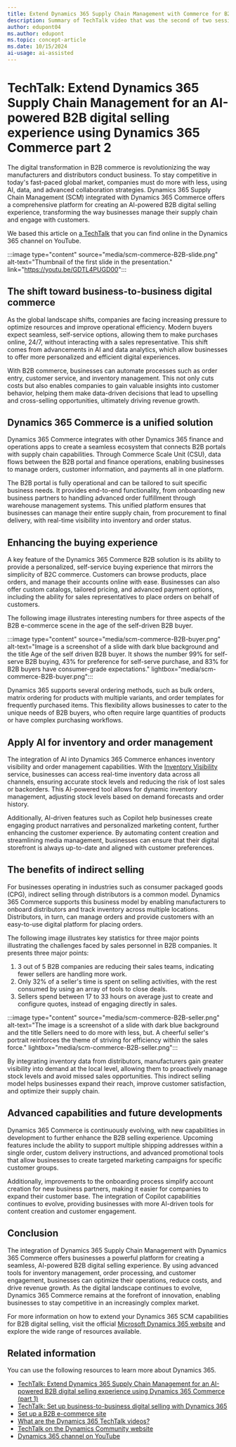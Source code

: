 ```yaml
---
title: Extend Dynamics 365 Supply Chain Management with Commerce for B2B Part 2
description: Summary of TechTalk video that was the second of two sessions to talk about how businesses can extend Dynamics 365 Supply Chain Management with Dynamics 365 Commerce to enhance their business to business (B2B) digital selling.
author: edupont04
ms.author: edupont
ms.topic: concept-article
ms.date: 10/15/2024
ai-usage: ai-assisted
---
```


# TechTalk: Extend Dynamics 365 Supply Chain Management for an AI-powered B2B digital selling experience using Dynamics 365 Commerce part 2

The digital transformation in B2B commerce is revolutionizing the way manufacturers and distributors conduct business. To stay competitive in today's fast-paced global market, companies must do more with less, using AI, data, and advanced collaboration strategies. Dynamics 365 Supply Chain Management (SCM) integrated with Dynamics 365 Commerce offers a comprehensive platform for creating an AI-powered B2B digital selling experience, transforming the way businesses manage their supply chain and engage with customers.  

We based this article on [a TechTalk](https://youtu.be/GDTL4PUGD00) that you can find online in the Dynamics 365 channel on YouTube.  

:::image type="content" source="media/scm-commerce-B2B-slide.png" alt-text="Thumbnail of the first slide in the presentation." link="https://youtu.be/GDTL4PUGD00":::

## The shift toward business-to-business digital commerce

As the global landscape shifts, companies are facing increasing pressure to optimize resources and improve operational efficiency. Modern buyers expect seamless, self-service options, allowing them to make purchases online, 24/7, without interacting with a sales representative. This shift comes from advancements in AI and data analytics, which allow businesses to offer more personalized and efficient digital experiences.

With B2B commerce, businesses can automate processes such as order entry, customer service, and inventory management. This not only cuts costs but also enables companies to gain valuable insights into customer behavior, helping them make data-driven decisions that lead to upselling and cross-selling opportunities, ultimately driving revenue growth.

## Dynamics 365 Commerce is a unified solution

Dynamics 365 Commerce integrates with other Dynamics 365 finance and operations apps to create a seamless ecosystem that connects B2B portals with supply chain capabilities. Through Commerce Scale Unit (CSU), data flows between the B2B portal and finance operations, enabling businesses to manage orders, customer information, and payments all in one platform.

The B2B portal is fully operational and can be tailored to suit specific business needs. It provides end-to-end functionality, from onboarding new business partners to handling advanced order fulfillment through warehouse management systems. This unified platform ensures that businesses can manage their entire supply chain, from procurement to final delivery, with real-time visibility into inventory and order status.

## Enhancing the buying experience

A key feature of the Dynamics 365 Commerce B2B solution is its ability to provide a personalized, self-service buying experience that mirrors the simplicity of B2C commerce. Customers can browse products, place orders, and manage their accounts online with ease. Businesses can also offer custom catalogs, tailored pricing, and advanced payment options, including the ability for sales representatives to place orders on behalf of customers.

The following image illustrates interesting numbers for three aspects of the B2B e-commerce scene in the age of the self-driven B2B buyer.

:::image type="content" source="media/scm-commerce-B2B-buyer.png" alt-text="Image is a screenshot of a slide with dark blue background and the title Age of the self driven B2B buyer. It shows the number 99% for self-serve B2B buying, 43% for preference for self-serve purchase, and 83% for B2B buyers have consumer-grade expectations." lightbox="media/scm-commerce-B2B-buyer.png":::

Dynamics 365 supports several ordering methods, such as bulk orders, matrix ordering for products with multiple variants, and order templates for frequently purchased items. This flexibility allows businesses to cater to the unique needs of B2B buyers, who often require large quantities of products or have complex purchasing workflows.

## Apply AI for inventory and order management

The integration of AI into Dynamics 365 Commerce enhances inventory visibility and order management capabilities. With the [Inventory Visibility](/dynamics365/supply-chain/inventory/inventory-visibility-commerce-enable?context=%2Fdynamics365%2Fcontext%2Fcommerce) service, businesses can access real-time inventory data across all channels, ensuring accurate stock levels and reducing the risk of lost sales or backorders. This AI-powered tool allows for dynamic inventory management, adjusting stock levels based on demand forecasts and order history.

Additionally, AI-driven features such as Copilot help businesses create engaging product narratives and personalized marketing content, further enhancing the customer experience. By automating content creation and streamlining media management, businesses can ensure that their digital storefront is always up-to-date and aligned with customer preferences.

## The benefits of indirect selling

For businesses operating in industries such as consumer packaged goods (CPG), indirect selling through distributors is a common model. Dynamics 365 Commerce supports this business model by enabling manufacturers to onboard distributors and track inventory across multiple locations. Distributors, in turn, can manage orders and provide customers with an easy-to-use digital platform for placing orders.

The following image illustrates key statistics for three major points illustrating the challenges faced by sales personnel in B2B companies. It presents three major points:  

1. 3 out of 5 B2B companies are reducing their sales teams, indicating fewer sellers are handling more work.  
2. Only 32% of a seller's time is spent on selling activities, with the rest consumed by using an array of tools to close deals.  
3. Sellers spend between 17 to 33 hours on average just to create and configure quotes, instead of engaging directly in sales.

:::image type="content" source="media/scm-commerce-B2B-seller.png" alt-text="The image is a screenshot of a slide with dark blue background and the title Sellers need to do more with less, but. A cheerful seller's portrait reinforces the theme of striving for efficiency within the sales force." lightbox="media/scm-commerce-B2B-seller.png":::

By integrating inventory data from distributors, manufacturers gain greater visibility into demand at the local level, allowing them to proactively manage stock levels and avoid missed sales opportunities. This indirect selling model helps businesses expand their reach, improve customer satisfaction, and optimize their supply chain.

## Advanced capabilities and future developments

Dynamics 365 Commerce is continuously evolving, with new capabilities in development to further enhance the B2B selling experience. Upcoming features include the ability to support multiple shipping addresses within a single order, custom delivery instructions, and advanced promotional tools that allow businesses to create targeted marketing campaigns for specific customer groups.

Additionally, improvements to the onboarding process simplify account creation for new business partners, making it easier for companies to expand their customer base. The integration of Copilot capabilities continues to evolve, providing businesses with more AI-driven tools for content creation and customer engagement.

## Conclusion

The integration of Dynamics 365 Supply Chain Management with Dynamics 365 Commerce offers businesses a powerful platform for creating a seamless, AI-powered B2B digital selling experience. By using advanced tools for inventory management, order processing, and customer engagement, businesses can optimize their operations, reduce costs, and drive revenue growth. As the digital landscape continues to evolve, Dynamics 365 Commerce remains at the forefront of innovation, enabling businesses to stay competitive in an increasingly complex market.

For more information on how to extend your Dynamics 365 SCM capabilities for B2B digital selling, visit the official [Microsoft Dynamics 365 website](https://dynamics.microsoft.com/) and explore the wide range of resources available.

## Related information

You can use the following resources to learn more about Dynamics 365.

- [TechTalk: Extend Dynamics 365 Supply Chain Management for an AI-powered B2B digital selling experience using Dynamics 365 Commerce (part 1)](extend-supply-chain-commerce-b2b.md)  
- [TechTalk: Set up business-to-business digital selling with Dynamics 365](set-up-dynamics-365-digital-selling.md)  
- [Set up a B2B e-commerce site](/dynamics365/commerce/b2b/set-up-b2b-site)
- [What are the Dynamics 365 TechTalk videos?](../roles/techtalk-videos.md)  
- [TechTalk on the Dynamics Community website](https://community.dynamics.com/videos/)  
- [Dynamics 365 channel on YouTube](https://www.youtube.com/channel/UC5QxCcXhFFixs1nfmOpJlvQ)  
